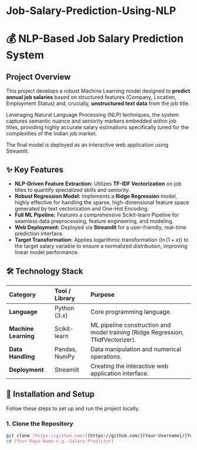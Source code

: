 # Job-Salary-Prediction-Using-NLP

# 💰 NLP-Based Job Salary Prediction System

## Project Overview

This project develops a robust Machine Learning model designed to **predict annual job salaries** based on structured features (Company, Location, Employment Status) and, crucially, **unstructured text data** from the job title.

Leveraging Natural Language Processing (NLP) techniques, the system captures semantic nuance and seniority markers embedded within job titles, providing highly accurate salary estimations specifically tuned for the complexities of the Indian job market.

The final model is deployed as an interactive web application using Streamlit.

## ✨ Key Features

* **NLP-Driven Feature Extraction:** Utilizes **TF-IDF Vectorization** on job titles to quantify specialized skills and seniority.
* **Robust Regression Model:** Implements a **Ridge Regression** model, highly effective for handling the sparse, high-dimensional feature space generated by text vectorization and One-Hot Encoding.
* **Full ML Pipeline:** Features a comprehensive Scikit-learn Pipeline for seamless data preprocessing, feature engineering, and modeling.
* **Web Deployment:** Deployed via **Streamlit** for a user-friendly, real-time prediction interface.
* **Target Transformation:** Applies logarithmic transformation ($\ln(1+x)$) to the target salary variable to ensure a normalized distribution, improving linear model performance.

## 🛠️ Technology Stack

| Category | Tool / Library | Purpose |
| :--- | :--- | :--- |
| **Language** | Python (3.x) | Core programming language. |
| **Machine Learning** | Scikit-learn | ML pipeline construction and model training (Ridge Regression, TfidfVectorizer). |
| **Data Handling** | Pandas, NumPy | Data manipulation and numerical operations. |
| **Deployment** | Streamlit | Creating the interactive web application interface. |

## 🚀 Installation and Setup

Follow these steps to set up and run the project locally.

### 1. Clone the Repository

```bash
git clone [https://github.com/](https://github.com/)[Your-Username]/[Your-Repo-Name-e.g.-Salary-Predictor].git
cd [Your-Repo-Name-e.g.-Salary-Predictor]
